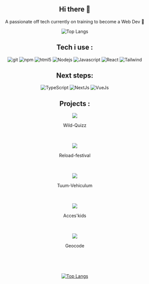 
<div align="center">
  <h2>Hi there 👋</h2>
  <p>A passionate off tech currently on training to become a Web Dev 💪</p>

  ![Top Langs](https://github-readme-stats-git-masterrstaa-rickstaa.vercel.app/api/top-langs/?username=Achapeau&theme=dracula)
 <h2>Tech i use : </h2>
  <img alt="git" src="https://img.icons8.com/?size=48&id=20906&format=png" />
  <img alt="npm" src="https://img.icons8.com/?size=48&id=QERhMe8qpblP&format=png"/>
  <img alt="html5" src="https://img.icons8.com/?size=48&id=20909&format=png" />
  <img alt="Nodejs" src="https://img.icons8.com/?size=48&id=hsPbhkOH4FMe&format=png"/>
  <img alt="Javascript" src="https://img.icons8.com/?size=48&id=108784&format=png" />
  <img alt="React" src="https://img.icons8.com/?size=48&id=VXQrhy9fWtm1&format=png" />
  <img alt="Tailwind" src="https://img.icons8.com/?size=48&id=4PiNHtUJVbLs&format=png" />
  
 <h2>Next steps: </h2>
 <img alt="TypeScript" src="https://img.icons8.com/?size=48&id=uJM6fQYqDaZK&format=png" />
 <img alt="NextJs" src="https://img.icons8.com/?size=48&id=yUdJlcKanVbh&format=png" />
 <img alt="VueJs" src="https://img.icons8.com/?size=48&id=rY6agKizO9eb&format=png" />

</div>
<h2 align="center">Projects :</h2>

<div  align="center">
  <a href="https://github.com/Achapeau/Achapeau.gitHub.io">
    <img align="center" src="https://github-readme-stats.vercel.app/api/pin/?username=Achapeau&repo=Achapeau.gitHub.io" />
  </a>
    <p>Wild-Quizz <a href="https://achapeau.github.io" /></p>
  <br/>
  <br/>
   <a href="https://github.com/Achapeau/projet-reload-festival">
    <img align="center" src="https://github-readme-stats.vercel.app/api/pin/?username=Achapeau&repo=projet-reload-festival" />
  </a>
     <p>Reload-festival <a href="https://reload-festival.achap.fr" /></p>
<br/>
  <br/>
  <a href="https://github.com/Achapeau/SleepyDevSquad">
    <img align="center" src="https://github-readme-stats.vercel.app/api/pin/?username=Achapeau&repo=SleepyDevSquad" />
  </a>
    <p>Tuum-Vehiculum <a href="https://tuum-vehuculum.achap.fr" /></p>
 <br/>
  <br/>
  <a href="https://github.com/Achapeau/Acces-kids">
    <img align="center" src="https://github-readme-stats.vercel.app/api/pin/?username=Achapeau&repo=Acces-kids" />
  </a> 
      <p>Acces'kids <a href="https://acces-kids.achap.fr" /></p>
 <br/>
  <br/>
      <a href="https://github.com/Achapeau/WCS-P3-geocode">
    <img align="center" src="https://github-readme-stats.vercel.app/api/pin/?username=Achapeau&repo=WCS-P3-geocode" />
  </a>
  <p>Geocode <a href="https://geocode.achap.fr" /></p>
</div>



<div align="center">
<br/>
<br/>
<br/>
  
  [![Top Langs](https://github-readme-stats.vercel.app/api?username=Achapeau&theme=dracula&show_icons=true)](https://github.com/Achapeau)
</div>
